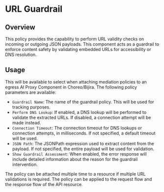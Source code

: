 # URL Guardrail

## Overview

This policy provides the capability to perform URL validity checks on incoming or outgoing JSON payloads. This component acts as a guardrail to enforce content safety by validating embedded URLs for accessibility or DNS resolution.

## Usage

This will be available to select when attaching mediation policies to an egress AI Proxy Component in Choreo/Bijira. The following policy parameters are available:

- `Guardrail Name`: The name of the guardrail policy. This will be used for tracking purposes.
- `Perform DNS Lookup`: If enabled, a DNS lookup will be performed to validate the extracted URLs. If disabled, a connection attempt will be made instead.
- `Connection Timeout`: The connection timeout for DNS lookups or connection attempts, in milliseconds. If not specified, a default timeout will be used.
- `JSON Path`: The JSONPath expression used to extract content from the payload. If not specified, the entire payload will be used for validation.
- `Show Guardrail Assessment`: When enabled, the error response will include detailed information about the reason for the guardrail intervention.

The policy can be attached multiple time to a resource if multiple URL validations is required. The policy can be applied to the request flow and the response flow of the API resource.
